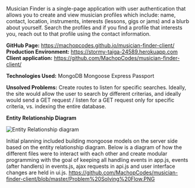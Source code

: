 Musician Finder is a single-page application with user authentication that allows you to create and view musician profiles which include: name, contact, location, instruments, interests (lessons, gigs or jams) and a blurb about yourself. Search the profiles and if you find a profile that interests you, reach out to that profile using the contact information. 

**GitHub Page:** https://machopcodes.github.io/musician-finder-client/   
**Production Environment:** https://stormy-taiga-24589.herokuapp.com
**Client application:** https://github.com/MachopCodes/musician-finder-client/

**Technologies Used:**
MongoDB
Mongoose
Express
Passport

**Unsolved Problems:**
Create routes to listen for specific searches. Ideally, the site would allow the user to search by different criterias, and ideally would send a GET request / listen for a GET request only for specific criteria, vs. indexing the entire database. 

**Entity Relationship Diagram**

![Entity Relationship diagram](https://github.com/MachopCodes/musician-finder-server/blob/master/FullStack%20ERD.PNG)


Initial planning included building mongoose models on the server side based on the entity relationship diagram. 
Below is a diagram of how the different files were to interact with each other and create modular programming with the goal of keeping all handling events in app.js, events (after handlers) in events.js, ajax requests in api.js and user interface changes are held in ui.js. 
https://github.com/MachopCodes/musician-finder-client/blob/master/Problem%20Solving%20Flow.PNG


